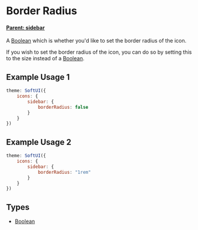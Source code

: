 # Border Radius
#### **[Parent: sidebar](/docs/icons/sidebar/)**

A [Boolean](https://developer.mozilla.org/en-US/docs/Web/JavaScript/Reference/Global_Objects/Boolean) which is whether you'd like to set the border radius of the icon.

If you wish to set the border radius of the icon, you can do so by setting this to the size instead of a [Boolean](https://developer.mozilla.org/en-US/docs/Web/JavaScript/Reference/Global_Objects/Boolean).

## Example Usage 1
```js
theme: SoftUI({
    icons: {
        sidebar: {
            borderRadius: false
        }
    }
})
```

## Example Usage 2
```js
theme: SoftUI({
    icons: {
        sidebar: {
            borderRadius: "1rem"
        }
    }
})
```

## Types
- [Boolean](https://developer.mozilla.org/en-US/docs/Web/JavaScript/Reference/Global_Objects/Boolean)